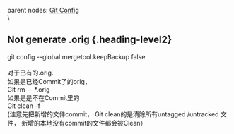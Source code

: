 parent nodes: [Git Config](Git%20Config.html)\
\

Not generate .orig {.heading-level2}
------------------

git config --global mergetool.keepBackup false\
 \
 对于已有的.orig.\
 如果是已经Commit了的orig，\
 Git rm -- \*.orig\
 如果是是不在Commit里的\
 Git clean –f\
 (注意先把新增的文件commit， Git clean的是清除所有untagged /untracked
文件， 新增的本地没有commit的文件都会被Clean）
